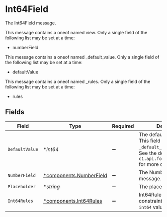 # Int64Field

The Int64Field message.

This message contains a oneof named view. Only a single field of the following list may be set at a time:
  - numberField


This message contains a oneof named _default_value. Only a single field of the following list may be set at a time:
  - defaultValue


This message contains a oneof named _rules. Only a single field of the following list may be set at a time:
  - rules



## Fields

| Field                                                                                                                                             | Type                                                                                                                                              | Required                                                                                                                                          | Description                                                                                                                                       |
| ------------------------------------------------------------------------------------------------------------------------------------------------- | ------------------------------------------------------------------------------------------------------------------------------------------------- | ------------------------------------------------------------------------------------------------------------------------------------------------- | ------------------------------------------------------------------------------------------------------------------------------------------------- |
| `DefaultValue`                                                                                                                                    | **int64*                                                                                                                                          | :heavy_minus_sign:                                                                                                                                | The defaultValue field.<br/>This field is part of the `_default_value` oneof.<br/>See the documentation for `c1.api.form.v1.Int64Field` for more details. |
| `NumberField`                                                                                                                                     | [*components.NumberField](../../models/components/numberfield.md)                                                                                 | :heavy_minus_sign:                                                                                                                                | The NumberField message.                                                                                                                          |
| `Placeholder`                                                                                                                                     | **string*                                                                                                                                         | :heavy_minus_sign:                                                                                                                                | The placeholder field.                                                                                                                            |
| `Int64Rules`                                                                                                                                      | [*components.Int64Rules](../../models/components/int64rules.md)                                                                                   | :heavy_minus_sign:                                                                                                                                | Int64Rules describes the constraints applied to `int64` values                                                                                    |